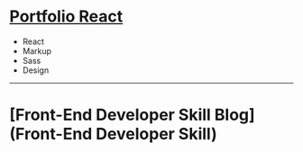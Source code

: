 # [Portfolio React](https://rockquai.github.io/Portfolio-React/) 
- React
- Markup
- Sass
- Design

---

# [Front-End Developer Skill Blog](Front-End Developer Skill)